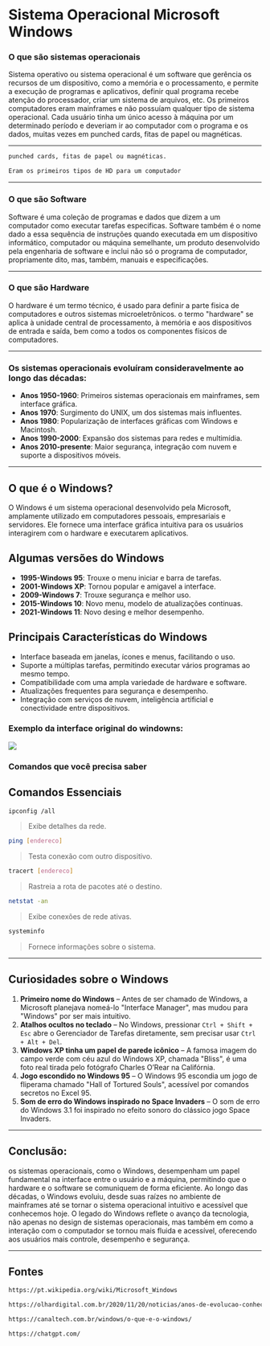 # Sistema Operacional Microsoft Windows

### O que são sistemas operacionais

Sistema operativo ou sistema operacional é um software que gerência os recursos de um dispositivo, como a memória e o processamento, e permite a execução de programas e aplicativos, definir qual programa recebe atenção do processador, criar um sistema de arquivos, etc. Os primeiros computadores eram mainframes e não possuíam qualquer tipo de sistema operacional. Cada usuário tinha um único acesso à máquina por um determinado período e deveriam ir ao computador com o programa e os dados, muitas vezes em punched cards, fitas de papel ou magnéticas.

---
````markdown
punched cards, fitas de papel ou magnéticas.

Eram os primeiros tipos de HD para um computador
````

---
### O que são Software

Software é uma coleção de programas e dados que dizem a um computador como executar tarefas especificas. Software também é o nome dado a essa sequência de instruções quando executada em um dispositivo informático, computador ou máquina semelhante, um produto desenvolvido pela engenharia de software e inclui não só o programa de computador, propriamente dito, mas, também, manuais e especificações.


---

### O que são Hardware

O hardware é um termo técnico, é usado para definir a parte fisica de computadores e outros sistemas microeletrônicos. o termo "hardware" se aplica à unidade central de processamento, à memória e aos dispositivos de entrada e saída, bem como a todos os componentes físicos de computadores.

---

### Os sistemas operacionais evoluíram consideravelmente ao longo das décadas:

- **Anos 1950-1960**: Primeiros sistemas operacionais em mainframes, sem interface gráfica.
- **Anos 1970**: Surgimento do UNIX, um dos sistemas mais influentes.
- **Anos 1980**: Popularização de interfaces gráficas com Windows e Macintosh.
- **Anos 1990-2000**: Expansão dos sistemas para redes e multimídia.
- **Anos 2010-presente**: Maior segurança, integração com nuvem e suporte a dispositivos móveis.

---

## O que é o Windows?

O Windows é um sistema operacional desenvolvido pela Microsoft, amplamente utilizado em computadores pessoais, empresariais e servidores. Ele fornece uma interface gráfica intuitiva para os usuários interagirem com o hardware e executarem aplicativos.

## Algumas versões do Windows
- **1995-Windows 95**: Trouxe o menu iniciar e barra de tarefas.
- **2001-Windows XP**: Tornou popular e amigavel a interface.
- **2009-Windows 7**: Trouxe segurança e melhor uso.
- **2015-Windows 10**: Novo menu, modelo de atualizações continuas.
- **2021-Windows 11**: Novo desing e melhor desempenho.

## **Principais Características do Windows**
- Interface baseada em janelas, ícones e menus, facilitando o uso.
- Suporte a múltiplas tarefas, permitindo executar vários programas ao mesmo tempo.
- Compatibilidade com uma ampla variedade de hardware e software.
- Atualizações frequentes para segurança e desempenho.
- Integração com serviços de nuvem, inteligência artificial e conectividade entre dispositivos.

### Exemplo da interface original do windowns:

![](https://tm.ibxk.com.br/2021/06/24/windows-98-24164839163362.png)

### **Comandos que você precisa saber**

## Comandos Essenciais

```bash
ipconfig /all
```

> Exibe detalhes da rede.

```bash
ping [endereco]
```

> Testa conexão com outro dispositivo.

```bash
tracert [endereco]
```

> Rastreia a rota de pacotes até o destino.

```bash
netstat -an
```

> Exibe conexões de rede ativas.

```bash
systeminfo
```

> Fornece informações sobre o sistema.

---

## Curiosidades sobre o Windows

1. **Primeiro nome do Windows** – Antes de ser chamado de Windows, a Microsoft planejava nomeá-lo "Interface Manager", mas mudou para "Windows" por ser mais intuitivo.
2. **Atalhos ocultos no teclado** – No Windows, pressionar `Ctrl + Shift + Esc` abre o Gerenciador de Tarefas diretamente, sem precisar usar `Ctrl + Alt + Del`.  
3. **Windows XP tinha um papel de parede icônico** – A famosa imagem do campo verde com céu azul do Windows XP, chamada "Bliss", é uma foto real tirada pelo fotógrafo Charles O’Rear na Califórnia.
4. **Jogo escondido no Windows 95** – O Windows 95 escondia um jogo de fliperama chamado "Hall of Tortured Souls", acessível por comandos secretos no Excel 95.  
5. **Som de erro do Windows inspirado no Space Invaders** – O som de erro do Windows 3.1 foi inspirado no efeito sonoro do clássico jogo Space Invaders.

---

## Conclusão:

os sistemas operacionais, como o Windows, desempenham um papel fundamental na interface entre o usuário e a máquina, permitindo que o hardware e o software se comuniquem de forma eficiente. Ao longo das décadas, o Windows evoluiu, desde suas raízes no ambiente de mainframes até se tornar o sistema operacional intuitivo e acessível que conhecemos hoje. O legado do Windows reflete o avanço da tecnologia, não apenas no design de sistemas operacionais, mas também em como a interação com o computador se tornou mais fluida e acessível, oferecendo aos usuários mais controle, desempenho e segurança.

---
## Fontes

```bash
https://pt.wikipedia.org/wiki/Microsoft_Windows
```

```bash
https://olhardigital.com.br/2020/11/20/noticias/anos-de-evolucao-conheca-a-historia-do-windows/
```

```bash
https://canaltech.com.br/windows/o-que-e-o-windows/
```

```bash
https://chatgpt.com/
```

